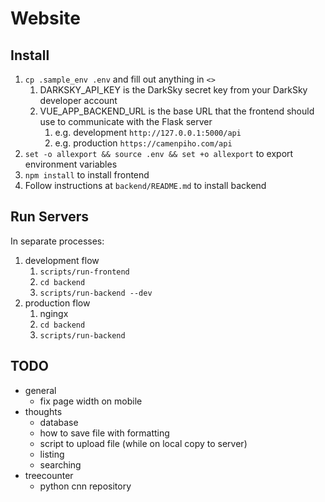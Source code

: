 # Website

## Install

1. `cp .sample_env .env` and fill out anything in `<>`
   1. DARKSKY_API_KEY is the DarkSky secret key from your DarkSky developer account
   2. VUE_APP_BACKEND_URL is the base URL that the frontend should use to communicate with the Flask server
      1. e.g. development `http://127.0.0.1:5000/api`
      1. e.g. production `https://camenpiho.com/api`
2. `set -o allexport && source .env && set +o allexport` to export environment variables
3. `npm install` to install frontend
4. Follow instructions at `backend/README.md` to install backend

## Run Servers

In separate processes:

1. development flow
   1. `scripts/run-frontend`
   2. `cd backend`
   3. `scripts/run-backend --dev`
2. production flow
   1. ngingx
   2. `cd backend`
   3. `scripts/run-backend`

## TODO

- general
  - fix page width on mobile
- thoughts
  - database
  - how to save file with formatting
  - script to upload file (while on local copy to server)
  - listing
  - searching
- treecounter
  - python cnn repository
